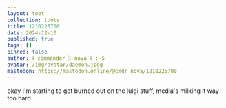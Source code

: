 ```yaml
---
layout: toot
collection: toots
title: 1210225700
date: 2024-12-10
published: true
tags: []
pinned: false
author: ⸸ commander ░ nova ⸸ :~$
avatar: /img/avatar/daemon.jpeg
mastodon: https://mastodon.online/@cmdr_nova/1210225700
---
```


okay i'm starting to get burned out on the luigi stuff, media's milking it way too hard
